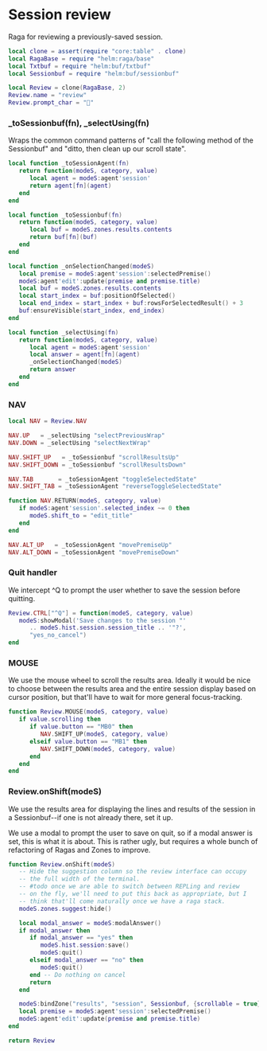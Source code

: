 # Session review

Raga for reviewing a previously-saved session.

```lua
local clone = assert(require "core:table" . clone)
local RagaBase = require "helm:raga/base"
local Txtbuf = require "helm:buf/txtbuf"
local Sessionbuf = require "helm:buf/sessionbuf"
```
```lua
local Review = clone(RagaBase, 2)
Review.name = "review"
Review.prompt_char = "💬"
```
### _toSessionbuf(fn), _selectUsing(fn)

Wraps the common command patterns of "call the following method
of the Sessionbuf" and "ditto, then clean up our scroll state".

```lua
local function _toSessionAgent(fn)
   return function(modeS, category, value)
      local agent = modeS:agent'session'
      return agent[fn](agent)
   end
end

local function _toSessionbuf(fn)
   return function(modeS, category, value)
      local buf = modeS.zones.results.contents
      return buf[fn](buf)
   end
end

local function _onSelectionChanged(modeS)
   local premise = modeS:agent'session':selectedPremise()
   modeS:agent'edit':update(premise and premise.title)
   local buf = modeS.zones.results.contents
   local start_index = buf:positionOfSelected()
   local end_index = start_index + buf:rowsForSelectedResult() + 3
   buf:ensureVisible(start_index, end_index)
end

local function _selectUsing(fn)
   return function(modeS, category, value)
      local agent = modeS:agent'session'
      local answer = agent[fn](agent)
      _onSelectionChanged(modeS)
      return answer
   end
end
```
### NAV

```lua
local NAV = Review.NAV

NAV.UP   = _selectUsing "selectPreviousWrap"
NAV.DOWN = _selectUsing "selectNextWrap"

NAV.SHIFT_UP   = _toSessionbuf "scrollResultsUp"
NAV.SHIFT_DOWN = _toSessionbuf "scrollResultsDown"

NAV.TAB       = _toSessionAgent "toggleSelectedState"
NAV.SHIFT_TAB = _toSessionAgent "reverseToggleSelectedState"

function NAV.RETURN(modeS, category, value)
   if modeS:agent'session'.selected_index ~= 0 then
      modeS.shift_to = "edit_title"
   end
end

NAV.ALT_UP   = _toSessionAgent "movePremiseUp"
NAV.ALT_DOWN = _toSessionAgent "movePremiseDown"
```
### Quit handler

We intercept ^Q to prompt the user whether to save the session before quitting.

```lua
Review.CTRL["^Q"] = function(modeS, category, value)
   modeS:showModal('Save changes to the session "'
      .. modeS.hist.session.session_title .. '"?',
      "yes_no_cancel")
end
```
### MOUSE

We use the mouse wheel to scroll the results area. Ideally it would be nice
to choose between the results area and the entire session display based on
cursor position, but that'll have to wait for more general focus-tracking.

```lua
function Review.MOUSE(modeS, category, value)
   if value.scrolling then
      if value.button == "MB0" then
         NAV.SHIFT_UP(modeS, category, value)
      elseif value.button == "MB1" then
         NAV.SHIFT_DOWN(modeS, category, value)
      end
   end
end
```
### Review.onShift(modeS)

We use the results area for displaying the lines and results
of the session in a Sessionbuf--if one is not already there,
set it up.


We use a modal to prompt the user to save on quit, so if a modal
answer is set, this is what it is about. This is rather ugly, but
requires a whole bunch of refactoring of Ragas and Zones to improve.

```lua
function Review.onShift(modeS)
   -- Hide the suggestion column so the review interface can occupy
   -- the full width of the terminal.
   -- #todo once we are able to switch between REPLing and review
   -- on the fly, we'll need to put this back as appropriate, but I
   -- think that'll come naturally once we have a raga stack.
   modeS.zones.suggest:hide()

   local modal_answer = modeS:modalAnswer()
   if modal_answer then
      if modal_answer == "yes" then
         modeS.hist.session:save()
         modeS:quit()
      elseif modal_answer == "no" then
         modeS:quit()
      end -- Do nothing on cancel
      return
   end

   modeS:bindZone("results", "session", Sessionbuf, {scrollable = true})
   local premise = modeS:agent'session':selectedPremise()
   modeS:agent'edit':update(premise and premise.title)
end
```
```lua
return Review
```
